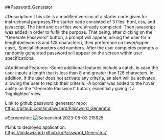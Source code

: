 ##Password_Generator

#Description: This site is a modified version of a starter code given for instructional purposes.The starter code consisted of 3 files: html, css, and javascript. The html and css files were already completed. Then javascript was added in order to fulfill the purpose. That being, after clicking on the “Generate Password” button, a prompt will appear, asking the user for a length(between 8 and 128 characters), their preference on lower/upper case,. Special characters and numbers. After the user completes prompts a randomly generated password will appear on the screen within user specifications.

#Additional Features:
	-Some additional features include a catch, in case the user inputs a length that is less than 8 and greater than 128 characters. In addition, if the user does not activate any criteria, an alert will be activated, allowing the user to repick their criteria.
	-A border was added to the hover ability on the “Generate Password” button, essentially giving it a ‘highlighted’ view.

Link to github password_generator repo: https://github.com/imdawizard/Password_Generator

#Screenshot:
![Screenshot 2023-05-03 215625](https://user-images.githubusercontent.com/122409588/236109682-03362ae2-0685-43e1-9263-ddbdedb85315.png)


#Link to deployed application:
https://imdawizard.github.io/Password_Generator/


